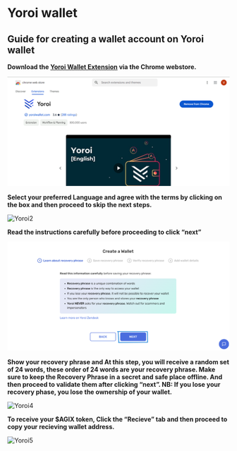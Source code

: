 # __Yoroi wallet__

## __Guide for creating a wallet account on Yoroi wallet__

__Download the [Yoroi Wallet Extension](https://chromewebstore.google.com/detail/yoroi/ffnbelfdoeiohenkjibnmadjiehjhajb) via the Chrome webstore.__

![Yoroi1](yoroi1.png)

__Select your preferred Language and agree with the terms by clicking on the box and then proceed to skip the next steps.__

![Yoroi2](yoroi2.avif)

__Read the instructions carefully before proceeding to click “next”__

![Yoroi3](yoroi3.png)

__Show your recovery phrase and At this step, you will receive a random set of 24 words, these order of 24 words are your recovery phrase. Make sure to keep the Recovery Phrase in a secret and safe place offline. And then proceed to validate them after clicking “next”. NB: If you lose your recovery phase, you lose the ownership of your wallet.__

![Yoroi4](yoroi4.avif)


__To receive your $AGIX token, Click the “Recieve” tab and then proceed to copy your recieving wallet address.__

![Yoroi5](yoroi5.avif)